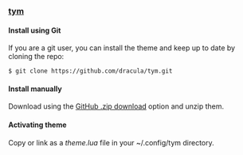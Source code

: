 ### [tym](https://github.com/endaaman/tym)

#### Install using Git
If you are a git user, you can install the theme and keep up to date by cloning the repo:

    $ git clone https://github.com/dracula/tym.git

#### Install manually

Download using the [GitHub .zip download](https://github.com/dracula/tym/archive/refs/heads/main.zip) option and unzip them.

#### Activating theme

Copy or link as a _theme.lua_ file in your ~/.config/tym directory.